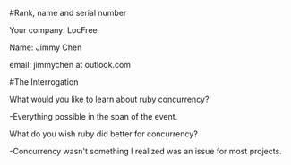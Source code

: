 #Rank, name and serial number

Your company: LocFree

Name: Jimmy Chen

email: jimmychen at outlook.com

#The Interrogation

What would you like to learn about ruby concurrency?

-Everything possible in the span of the event.

What do you wish ruby did better for concurrency?

-Concurrency wasn't something I realized was an issue for most projects.
